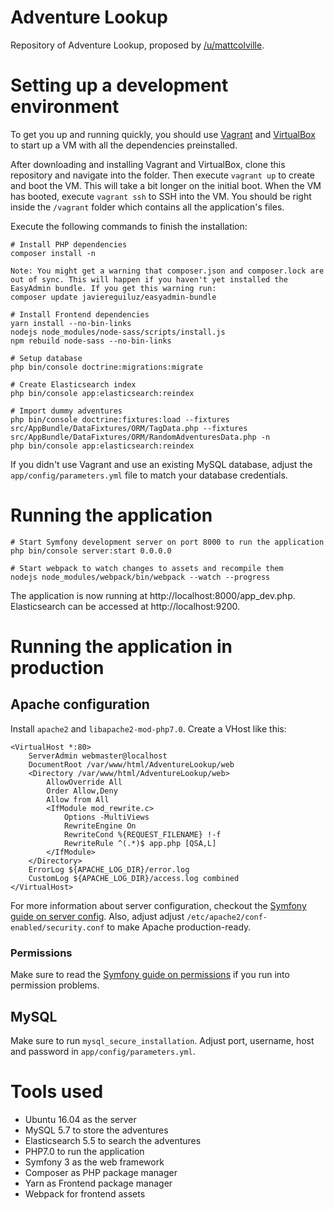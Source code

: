 # Adventure Lookup

Repository of Adventure Lookup, proposed by [/u/mattcolville](https://www.reddit.com/user/mattcolville).

# Setting up a development environment

To get you up and running quickly, you should use [Vagrant](https://vagrantup.com) and [VirtualBox](https://virtualbox.org) to start up a VM with all the dependencies preinstalled.

After downloading and installing Vagrant and VirtualBox, clone this repository and navigate into the folder. Then execute `vagrant up` to create and boot the VM. This will take a bit longer on the initial boot. When the VM has booted, execute `vagrant ssh` to SSH into the VM. You should be right inside the `/vagrant` folder which contains all the application's files.

Execute the following commands to finish the installation:
```
# Install PHP dependencies
composer install -n

Note: You might get a warning that composer.json and composer.lock are out of sync. This will happen if you haven't yet installed the EasyAdmin bundle. If you get this warning run:
composer update javiereguiluz/easyadmin-bundle

# Install Frontend dependencies
yarn install --no-bin-links
nodejs node_modules/node-sass/scripts/install.js
npm rebuild node-sass --no-bin-links

# Setup database
php bin/console doctrine:migrations:migrate

# Create Elasticsearch index
php bin/console app:elasticsearch:reindex

# Import dummy adventures
php bin/console doctrine:fixtures:load --fixtures src/AppBundle/DataFixtures/ORM/TagData.php --fixtures src/AppBundle/DataFixtures/ORM/RandomAdventuresData.php -n
php bin/console app:elasticsearch:reindex
```

If you didn't use Vagrant and use an existing MySQL database, adjust the `app/config/parameters.yml` file to match your database credentials.

# Running the application

```
# Start Symfony development server on port 8000 to run the application
php bin/console server:start 0.0.0.0

# Start webpack to watch changes to assets and recompile them
nodejs node_modules/webpack/bin/webpack --watch --progress
```

The application is now running at http://localhost:8000/app_dev.php.
Elasticsearch can be accessed at http://localhost:9200.

# Running the application in production

## Apache configuration

Install `apache2` and `libapache2-mod-php7.0`. Create a VHost like this:
```
<VirtualHost *:80>
    ServerAdmin webmaster@localhost
    DocumentRoot /var/www/html/AdventureLookup/web
    <Directory /var/www/html/AdventureLookup/web>
        AllowOverride All
        Order Allow,Deny
        Allow from All
        <IfModule mod_rewrite.c>
            Options -MultiViews
            RewriteEngine On
            RewriteCond %{REQUEST_FILENAME} !-f
            RewriteRule ^(.*)$ app.php [QSA,L]
        </IfModule>
    </Directory>
    ErrorLog ${APACHE_LOG_DIR}/error.log
    CustomLog ${APACHE_LOG_DIR}/access.log combined
</VirtualHost>
```

For more information about server configuration, checkout the [Symfony guide on server config](https://symfony.com/doc/current/setup/web_server_configuration.html).
Also, adjust adjust `/etc/apache2/conf-enabled/security.conf` to make Apache production-ready.

### Permissions

Make sure to read the [Symfony guide on permissions](https://symfony.com/doc/current/setup/file_permissions.html) if you run into permission problems.

## MySQL

Make sure to run `mysql_secure_installation`. Adjust port, username, host and password in `app/config/parameters.yml`.

# Tools used

- Ubuntu 16.04 as the server
- MySQL 5.7 to store the adventures
- Elasticsearch 5.5 to search the adventures
- PHP7.0 to run the application
- Symfony 3 as the web framework
- Composer as PHP package manager
- Yarn as Frontend package manager
- Webpack for frontend assets
